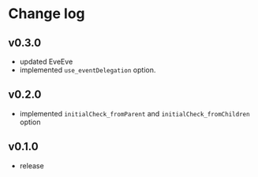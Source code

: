 # Change log

## v0.3.0

* updated EveEve
* implemented `use_eventDelegation` option.

## v0.2.0

* implemented `initialCheck_fromParent` and `initialCheck_fromChildren` option

## v0.1.0

* release
